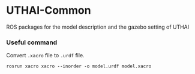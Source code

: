 # UTHAI-Common
 ROS packages for the model description and the gazebo setting of UTHAI


### Useful command

Convert `.xacro` file to `.urdf` file.
```ros
rosrun xacro xacro --inorder -o model.urdf model.xacro
```
